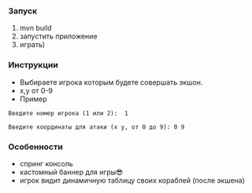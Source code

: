 ### Запуск
 1) mvn build
 2) запустить приложение
 3) играть)

### Инструкции

- Выбираете игрока которым будете совершать экшон.
- х,у от 0-9  
- Пример

``
Введите номер игрока (1 или 2): 
1
``

``
Введите координаты для атаки (x y, от 0 до 9): 0 9
``
### Особенности

- спринг консоль
- кастомный баннер для игры😎
- игрок видит динамичную таблицу своих кораблей (после экшена)
